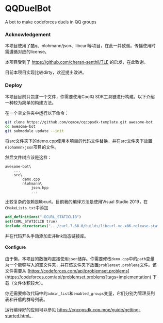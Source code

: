 # QQDuelBot
A bot to make codeforces duels in QQ groups

### Acknowledgement

本项目使用了酷q、nlohmann/json、libcurl等项目，在此一并致谢。传播使用时需遵循对应的license。

本项目受到了 https://github.com/cheran-senthil/TLE 的启发，在此致谢。

目前本项目实现比较dirty，欢迎提出改进。

### Deploy

本项目目前只包含一个文件，你需要使用CoolQ SDK工具链进行构建。以下介绍一种较为简单的构建方法。

在一个空文件夹中运行以下命令：

```bash
git clone https://github.com/cqmoe/cqcppsdk-template.git awesome-bot
cd awesome-bot
git submodule update --init
```

将src文件夹下的demo.cpp使用本项目的代码文件替换，并在src文件夹下放置`nlohamnn\json`项目的文件。

然后文件树应该是这样：

```
awesome-bot\
	...
	src\
		demo.cpp
		nlohmann\
			json.hpp
			...
```

比较复杂的依赖是libcurl。目前我的编译方法是使用Visual Studio 2019，在`CMakeLists.txt`中添加

```CMake
add_definitions("-DCURL_STATICLIB")
set(CURL_STATICLIB true)
include_directories(".../curl-7.68.0/builds/libcurl-vc-x86-release-static-ipv6-sspi-winssl/include")
```

并在代码开头手动添加宏并link动态链接库。

#### Configure

由于懒，本项目的数据均直接使用`json`储存。你需要修改`demo.cpp`中的`path`变量为一个能够写入的空文件夹，并在该文件夹下放置`problemset.problems`文件。该文件需要从  [https://codeforces.com/api/problemset.problems](https://codeforces.com/api/problemset.problems?tags=implementation) 下载（文件体积较大）。

你还需要修改代码中的`admin_list`和`enabled_groups`变量，它们分别为管理员列表和开启的群号列表。

运行编译好的应用可以参见 https://cqcppsdk.cqp.moe/guide/getting-started.html。